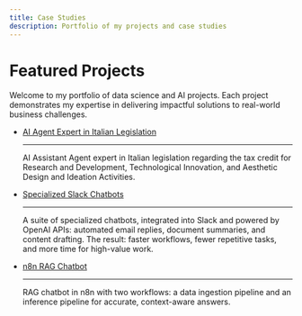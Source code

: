 ```yaml
---
title: Case Studies
description: Portfolio of my projects and case studies  
---
```


# Featured Projects

Welcome to my portfolio of data science and AI projects. Each project demonstrates my expertise in delivering impactful solutions to real-world business challenges.

<div class="grid cards" markdown>

-   [AI Agent Expert in Italian Legislation](projects/rag_agent.md)

    ---

    AI Assistant Agent expert in Italian legislation regarding the tax credit for Research and Development, Technological Innovation, and Aesthetic Design and Ideation Activities.

-   [Specialized Slack Chatbots ](projects/chatbot_slack.md)

    ---

    A suite of specialized chatbots, integrated into Slack and powered by OpenAI APIs: automated email replies, document summaries, and content drafting. The result: faster workflows, fewer repetitive tasks, and more time for high-value work.

-   [n8n RAG Chatbot ](projects/n8n_rag_workflow.md)

    ---

    RAG chatbot in n8n with two workflows: a data ingestion pipeline and an inference pipeline for accurate, context-aware answers.

</div>